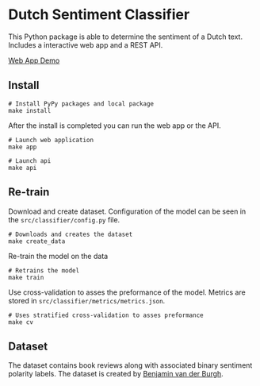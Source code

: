 # Dutch Sentiment Classifier

This Python package is able to determine the sentiment of a Dutch text. Includes a interactive web app and a REST API.

[Web App Demo](https://dutch-sentiment-classifier.herokuapp.com/)

## Install

```shell
# Install PyPy packages and local package
make install
```
After the install is completed you can run the web app or the API.

```shell
# Launch web application
make app
```

```shell
# Launch api
make api
```

## Re-train

Download and create dataset. Configuration of the model can be seen in the `src/classifier/config.py` file.

```shell
# Downloads and creates the dataset
make create_data
```

Re-train the model on the data

```shell
# Retrains the model
make train
```

Use cross-validation to asses the preformance of the model. Metrics are stored in `src/classifier/metrics/metrics.json`.

```shell
# Uses stratified cross-validation to asses preformance
make cv
```

## Dataset

The dataset contains book reviews along with associated binary sentiment polarity labels. The dataset is created by [Benjamin van der Burgh](https://github.com/benjaminvdb/110kDBRD).
